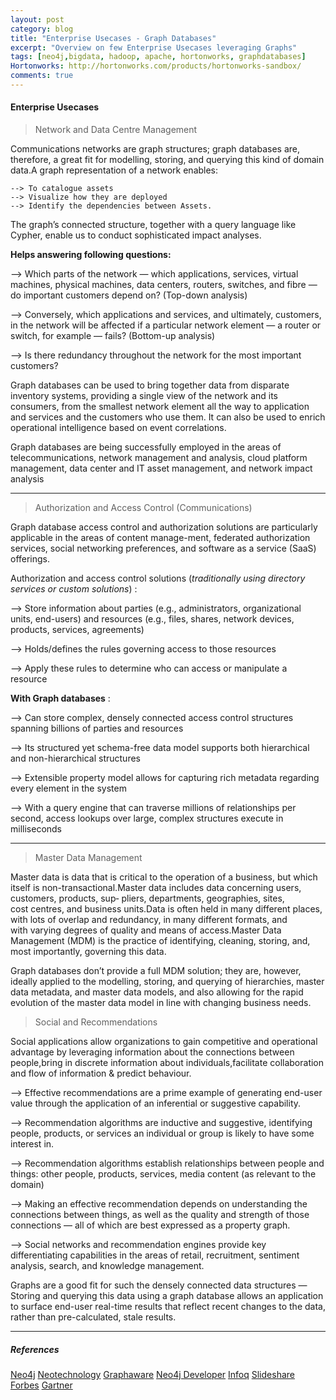 ```yaml
---
layout: post
category: blog
title: "Enterprise Usecases - Graph Databases"
excerpt: "Overview on few Enterprise Usecases leveraging Graphs"
tags: [neo4j,bigdata, hadoop, apache, hortonworks, graphdatabases]
Hortonworks: http://hortonworks.com/products/hortonworks-sandbox/
comments: true
---
```


#### Enterprise Usecases

> Network and Data Centre Management

Communications networks are graph structures; graph databases are, therefore, a great fit for modelling, storing, and querying this kind of domain data.A graph representation of a network enables:

    --> To catalogue assets
    --> Visualize how they are deployed
    --> Identify the dependencies between Assets. 

The graph’s connected structure, together with a query language like Cypher, enable us to conduct sophisticated impact analyses.

__Helps answering following questions:__

--> Which parts of the network — which applications, services, virtual machines, physical machines, data centers, routers, switches, and fibre — do important customers depend on? (Top-down analysis)

--> Conversely, which applications and services, and ultimately, customers, in the network will be affected if a particular network element — a router or switch, for example — fails? (Bottom-up analysis)

--> Is there redundancy throughout the network for the most important customers?

Graph databases can be used to bring together data from disparate inventory systems, providing a single view of the network and its consumers, from the smallest network element all the way to application and services and the customers who use them. It can also be used to enrich operational intelligence based on event correlations.

Graph databases are being successfully employed in the areas of telecommunications, network management and analysis, cloud platform management, data center and IT asset management, and network impact analysis

---

> Authorization and Access Control (Communications)

Graph database access control and authorization solutions are particularly applicable in the areas of content manage-ment, federated authorization services, social networking preferences, and software as a service (SaaS) offerings.

Authorization and access control solutions (_traditionally using directory services or custom solutions_) : 

--> Store information about parties (e.g., administrators, organizational units, end-users) and resources (e.g., files, shares, network devices, products, services, agreements)

--> Holds/defines the rules governing access to those resources

--> Apply these rules to determine who can access or manipulate a resource

__With Graph databases__ : 

--> Can store complex, densely connected access control structures spanning billions of parties and resources

--> Its structured yet schema-free data model supports both hierarchical and non-hierarchical structures

--> Extensible property model allows for capturing rich metadata regarding every element in the system

--> With a query engine that can traverse millions of relationships per second, access lookups over large, complex structures execute in milliseconds

---

> Master Data Management

Master data is data that is critical to the operation of a business, but which itself is non-transactional.Master data includes data concerning users, customers, products, sup‐ pliers, departments, geographies, sites, cost centres, and business units.Data is often held in many different places, with lots of overlap and redundancy, in many different formats, and with varying degrees of quality and means of access.Master Data Management (MDM) is the practice of identifying, cleaning, storing, and, most importantly, governing this data.

Graph databases don’t provide a full MDM solution; they are, however, ideally applied to the modelling, storing, and querying of hierarchies, master data metadata, and master data models, and also allowing for the rapid evolution of the master data model in line with changing business needs.

> Social and Recommendations

Social applications allow organizations to gain competitive and operational advantage by leveraging information about the connections between people,bring in discrete information about individuals,facilitate collaboration and flow of information & predict behaviour.

--> Effective recommendations are a prime example of generating end-user value through the application of an inferential or suggestive capability.

--> Recommendation algorithms are inductive and suggestive, identifying people, products, or services an individual or group is likely to have some interest in.

--> Recommendation algorithms establish relationships between people and things: other people, products, services, media content (as relevant to the domain)

--> Making an effective recommendation depends on understanding the connections between things, as well as the quality and strength of those connections — all of which are best expressed as a property graph.

--> Social networks and recommendation engines provide key differentiating capabilities in the areas of retail, recruitment, sentiment analysis, search, and knowledge management.

Graphs are a good fit for such the densely connected data structures — Storing and querying this data using a graph database allows an application to surface end-user real-time results that reflect recent changes to the data, rather than pre-calculated, stale results.

---

##### References 

[Neo4j](http://neo4j.com/)
[Neotechnology](http://info.neotechnology.com/rs/neotechnology)
[Graphaware](http://graphaware.com/)
[Neo4j Developer](http://neo4j.com/developer/)
[Infoq](http://www.infoq.com/research)
[Slideshare](http://www.slideshare.net)
[Forbes](http://www.forbes.com/)
[Gartner](http://www.gartner.com/doc/2610218)

